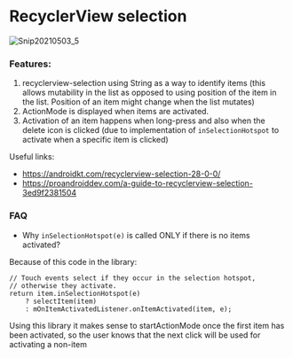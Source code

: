 # RecyclerView selection

![Snip20210503_5](https://user-images.githubusercontent.com/6824465/116916959-eafb7100-ac45-11eb-902f-d10571fdc380.png)

### Features:

1. recyclerview-selection using String as a way to identify items (this allows mutability in the list as opposed to using position of the item in the list. Position of an item might change when the list mutates)
2. ActionMode is displayed when items are activated.
3. Activation of an item happens when long-press and also when the delete icon is clicked (due to implementation of `inSelectionHotspot` to activate when a specific item is clicked)

Useful links:

- https://androidkt.com/recyclerview-selection-28-0-0/
- https://proandroiddev.com/a-guide-to-recyclerview-selection-3ed9f2381504


### FAQ

* Why `inSelectionHotspot(e)` is called ONLY if there is no items activated?

Because of this code in the library:
```
// Touch events select if they occur in the selection hotspot,
// otherwise they activate.
return item.inSelectionHotspot(e)
    ? selectItem(item)
    : mOnItemActivatedListener.onItemActivated(item, e);
```

Using this library it makes sense to startActionMode once the first item has been activated, so the
user knows that the next click will be used for activating a non-item
